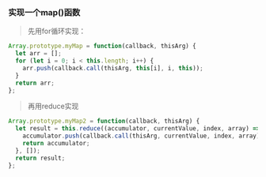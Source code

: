 ### 实现一个map()函数


> 先用for循环实现：
``` javascript
Array.prototype.myMap = function(callback, thisArg) {
  let arr = [];
  for (let i = 0; i < this.length; i++) {
    arr.push(callback.call(thisArg, this[i], i, this));
  }
  return arr;
};
```

> 再用reduce实现

``` javascript
Array.prototype.myMap2 = function(callback, thisArg) {
  let result = this.reduce((accumulator, currentValue, index, array) => {
    accumulator.push(callback.call(thisArg, currentValue, index, array));
    return accumulator;
  }, []);
  return result;
};
```
